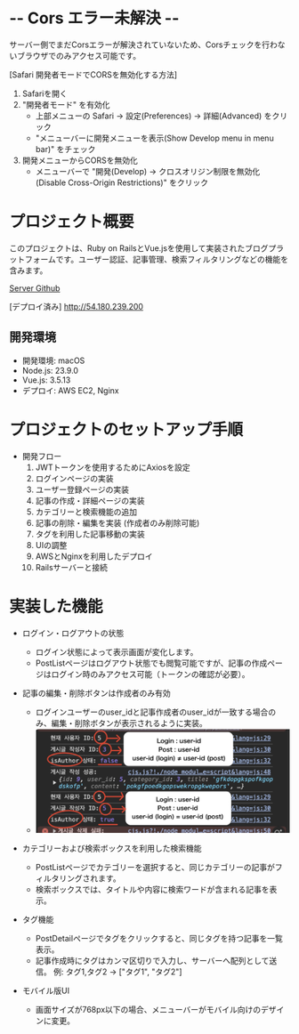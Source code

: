 # -- Cors エラー未解決 -- 
サーバー側でまだCorsエラーが解決されていないため、Corsチェックを行わないブラウザでのみアクセス可能です。

[Safari 開発者モードでCORSを無効化する方法]
1. Safariを開く
2. "開発者モード" を有効化
    * 上部メニューの Safari → 設定(Preferences) → 詳細(Advanced) をクリック
    * "メニューバーに開発メニューを表示(Show Develop menu in menu bar)" をチェック
3. 開発メニューからCORSを無効化
    * メニューバーで "開発(Develop) → クロスオリジン制限を無効化(Disable Cross-Origin Restrictions)" をクリック

# プロジェクト概要
このプロジェクトは、Ruby on RailsとVue.jsを使用して実装されたブログプラットフォームです。ユーザー認証、記事管理、検索フィルタリングなどの機能を含みます。

[Server Github](https://github.com/SonMyeongJin/DataX_Project_Server-)


[デプロイ済み]
http://54.180.239.200

## 開発環境
- 開発環境: macOS
- Node.js: 23.9.0
- Vue.js: 3.5.13
- デプロイ: AWS EC2, Nginx

# プロジェクトのセットアップ手順

- 開発フロー
    1. JWTトークンを使用するためにAxiosを設定
    2. ログインページの実装
    3. ユーザー登録ページの実装
    4. 記事の作成・詳細ページの実装
    5. カテゴリーと検索機能の追加
    6. 記事の削除・編集を実装 (作成者のみ削除可能)
    7. タグを利用した記事移動の実装
    8. UIの調整
    9. AWSとNginxを利用したデプロイ
    10. Railsサーバーと接続

# 実装した機能

- ログイン・ログアウトの状態
    - ログイン状態によって表示画面が変化します。
    - PostListページはログアウト状態でも閲覧可能ですが、記事の作成ページはログイン時のみアクセス可能（トークンの確認が必要）。

- 記事の編集・削除ボタンは作成者のみ有効
    - ログインユーザーのuser_idと記事作成者のuser_idが一致する場合のみ、編集・削除ボタンが表示されるように実装。
    - ![](/assets/img/posts/post/datax_post.jpeg)

- カテゴリーおよび検索ボックスを利用した検索機能
    - PostListページでカテゴリーを選択すると、同じカテゴリーの記事がフィルタリングされます。
    - 検索ボックスでは、タイトルや内容に検索ワードが含まれる記事を表示。

- タグ機能
    - PostDetailページでタグをクリックすると、同じタグを持つ記事を一覧表示。
    - 記事作成時にタグはカンマ区切りで入力し、サーバーへ配列として送信。
    例: タグ1,タグ2 -> ["タグ1", "タグ2"]

- モバイル版UI
    - 画面サイズが768px以下の場合、メニューバーがモバイル向けのデザインに変更。
